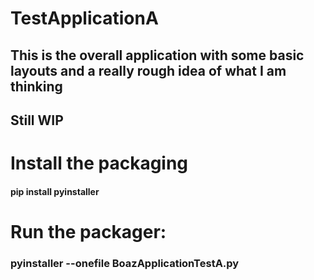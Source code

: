 # TestApplicationA
## This is the overall application with some basic layouts and a really rough idea of what I am thinking
## Still WIP

# Install the packaging
#### pip install pyinstaller

# Run the packager:
### pyinstaller --onefile BoazApplicationTestA.py
